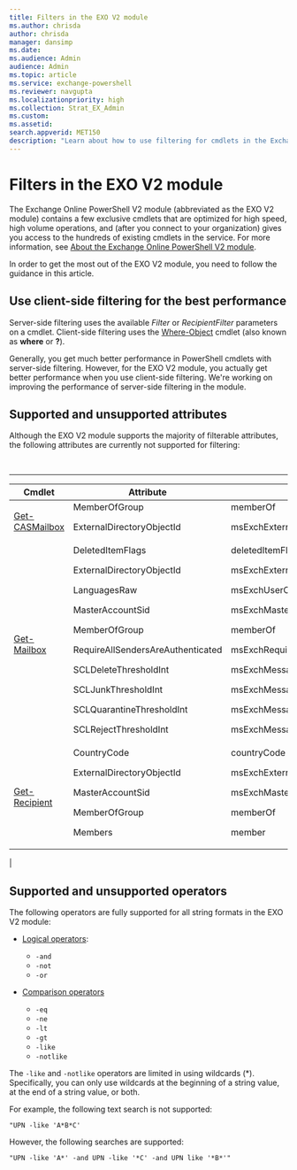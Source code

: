 ```yaml
---
title: Filters in the EXO V2 module
ms.author: chrisda
author: chrisda
manager: dansimp
ms.date:
ms.audience: Admin
audience: Admin
ms.topic: article
ms.service: exchange-powershell
ms.reviewer: navgupta
ms.localizationpriority: high
ms.collection: Strat_EX_Admin
ms.custom:
ms.assetid:
search.appverid: MET150
description: "Learn about how to use filtering for cmdlets in the Exchange Online V2 module."
---
```


# Filters in the EXO V2 module

The Exchange Online PowerShell V2 module (abbreviated as the EXO V2 module) contains a few exclusive cmdlets that are optimized for high speed, high volume operations, and (after you connect to your organization) gives you access to the hundreds of existing cmdlets in the service. For more information, see [About the Exchange Online PowerShell V2 module](exchange-online-powershell-v2.md).

In order to get the most out of the EXO V2 module, you need to follow the guidance in this article.

## Use client-side filtering for the best performance

Server-side filtering uses the available _Filter_ or _RecipientFilter_ parameters on a cmdlet. Client-side filtering uses the [Where-Object](/powershell/module/microsoft.powershell.core/where-object) cmdlet (also known as **where** or **?**).

Generally, you get much better performance in PowerShell cmdlets with server-side filtering. However, for the EXO V2 module, you actually get better performance when you use client-side filtering. We're working on improving the performance of server-side filtering in the module.

## Supported and unsupported attributes

Although the EXO V2 module supports the majority of filterable attributes, the following attributes are currently not supported for filtering:

<br>

****

|Cmdlet|Attribute|LDAP Display Name|
|---|---|---|
|[Get-CASMailbox](/powershell/module/exchange/get-casmailbox)|MemberOfGroup <p> ExternalDirectoryObjectId|memberOf <p> msExchExternalDirectoryObjectId|
|[Get-Mailbox](/powershell/module/exchange/get-mailbox)|DeletedItemFlags <p> ExternalDirectoryObjectId <p> LanguagesRaw <p> MasterAccountSid <p> MemberOfGroup <p> RequireAllSendersAreAuthenticated <p> SCLDeleteThresholdInt <p> SCLJunkThresholdInt <p> SCLQuarantineThresholdInt <p> SCLRejectThresholdInt|deletedItemFlags <p> msExchExternalDirectoryObjectId <p> msExchUserCulture <p> msExchMasterAccountSid <p> memberOf <p> msExchRequireAuthToSendTo <p> msExchMessageHygieneSCLDeleteThreshold <p> msExchMessageHygieneSCLJunkThreshold <p> msExchMessageHygieneSCLQuarantineThreshold <p> msExchMessageHygieneSCLRejectThreshold|
|[Get-Recipient](/powershell/module/exchange/get-recipient)|CountryCode <p> ExternalDirectoryObjectId <p> MasterAccountSid <p> MemberOfGroup <p> Members|countryCode <p> msExchExternalDirectoryObjectId <p> msExchMasterAccountSid <p> memberOf <p> member|
|

## Supported and unsupported operators

The following operators are fully supported for all string formats in the EXO V2 module:

- [Logical operators](/powershell/module/microsoft.powershell.core/about/about_logical_operators):
  - `-and`
  - `-not`
  - `-or`

- [Comparison operators](/powershell/module/microsoft.powershell.core/about/about_comparison_operators)
  - `-eq`
  - `-ne`
  - `-lt`
  - `-gt`
  - `-like`
  - `-notlike`

The `-like` and `-notlike` operators are limited in using wildcards (*). Specifically, you can only use wildcards at the beginning of a string value, at the end of a string value, or both.

For example, the following text search is not supported:

`"UPN -like 'A*B*C'`

However, the following searches are supported:

`"UPN -like 'A*' -and UPN -like '*C' -and UPN like '*B*'"`
